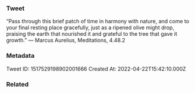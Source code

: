 ### Tweet
“Pass through this brief patch of time in harmony with nature, and come to your final resting place gracefully, just as a ripened olive might drop, praising the earth that nourished it and grateful to the tree that gave it growth.” — Marcus Aurelius, Meditations, 4.48.2

### Metadata
Tweet ID: 1517529198902001666
Created At: 2022-04-22T15:42:10.000Z

### Related

